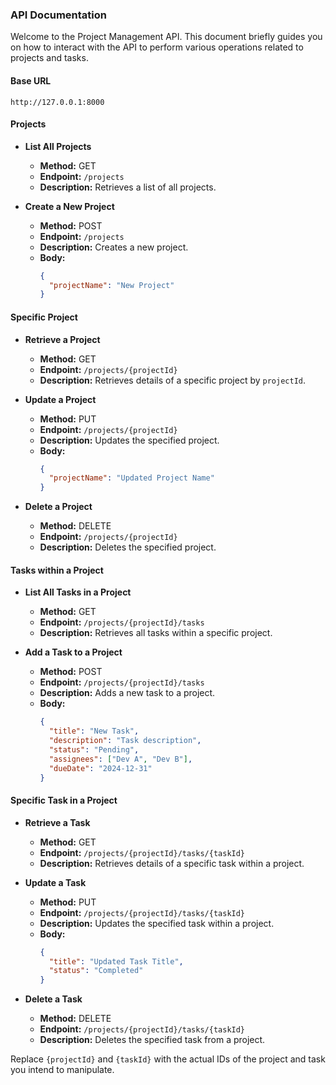 ### API Documentation

Welcome to the Project Management API. This document briefly guides you on how to interact with the API to perform various operations related to projects and tasks.

#### Base URL

```
http://127.0.0.1:8000
```

#### Projects

- **List All Projects**

  - **Method:** GET
  - **Endpoint:** `/projects`
  - **Description:** Retrieves a list of all projects.

- **Create a New Project**
  - **Method:** POST
  - **Endpoint:** `/projects`
  - **Description:** Creates a new project.
  - **Body:**
    ```json
    {
      "projectName": "New Project"
    }
    ```

#### Specific Project

- **Retrieve a Project**

  - **Method:** GET
  - **Endpoint:** `/projects/{projectId}`
  - **Description:** Retrieves details of a specific project by `projectId`.

- **Update a Project**

  - **Method:** PUT
  - **Endpoint:** `/projects/{projectId}`
  - **Description:** Updates the specified project.
  - **Body:**
    ```json
    {
      "projectName": "Updated Project Name"
    }
    ```

- **Delete a Project**
  - **Method:** DELETE
  - **Endpoint:** `/projects/{projectId}`
  - **Description:** Deletes the specified project.

#### Tasks within a Project

- **List All Tasks in a Project**

  - **Method:** GET
  - **Endpoint:** `/projects/{projectId}/tasks`
  - **Description:** Retrieves all tasks within a specific project.

- **Add a Task to a Project**
  - **Method:** POST
  - **Endpoint:** `/projects/{projectId}/tasks`
  - **Description:** Adds a new task to a project.
  - **Body:**
    ```json
    {
      "title": "New Task",
      "description": "Task description",
      "status": "Pending",
      "assignees": ["Dev A", "Dev B"],
      "dueDate": "2024-12-31"
    }
    ```

#### Specific Task in a Project

- **Retrieve a Task**

  - **Method:** GET
  - **Endpoint:** `/projects/{projectId}/tasks/{taskId}`
  - **Description:** Retrieves details of a specific task within a project.

- **Update a Task**

  - **Method:** PUT
  - **Endpoint:** `/projects/{projectId}/tasks/{taskId}`
  - **Description:** Updates the specified task within a project.
  - **Body:**
    ```json
    {
      "title": "Updated Task Title",
      "status": "Completed"
    }
    ```

- **Delete a Task**
  - **Method:** DELETE
  - **Endpoint:** `/projects/{projectId}/tasks/{taskId}`
  - **Description:** Deletes the specified task from a project.

Replace `{projectId}` and `{taskId}` with the actual IDs of the project and task you intend to manipulate.
